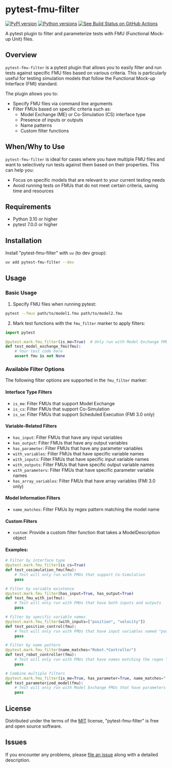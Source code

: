 # pytest-fmu-filter

[![PyPI version](https://img.shields.io/pypi/v/pytest-fmu-filter.svg)](https://pypi.org/project/pytest-fmu-filter)
[![Python versions](https://img.shields.io/pypi/pyversions/pytest-fmu-filter.svg)](https://pypi.org/project/pytest-fmu-filter)
[![See Build Status on GitHub Actions](https://github.com/ticoder00/pytest-fmu-filter/actions/workflows/main.yml/badge.svg)](https://github.com/time-integral/pytest-fmu-filter/actions/workflows/ci.yml)

A pytest plugin to filter and parameterize tests with FMU (Functional Mock-up Unit) files.

## Overview

`pytest-fmu-filter` is a pytest plugin that allows you to easily filter and run tests against specific FMU files based on various criteria. This is particularly useful for testing simulation models that follow the Functional Mock-up Interface (FMI) standard.

The plugin allows you to:
- Specify FMU files via command line arguments
- Filter FMUs based on specific criteria such as:
  - Model Exchange (ME) or Co-Simulation (CS) interface type
  - Presence of inputs or outputs
  - Name patterns
  - Custom filter functions

## When/Why to Use

`pytest-fmu-filter` is ideal for cases where you have multiple FMU files and want to selectively run tests against them based on their properties. This can help you:
- Focus on specific models that are relevant to your current testing needs
- Avoid running tests on FMUs that do not meet certain criteria, saving time and resources

## Requirements

- Python 3.10 or higher
- pytest 7.0.0 or higher

## Installation

Install "pytest-fmu-filter" with `uv` (to dev group):

```bash
uv add pytest-fmu-filter --dev
```

## Usage

### Basic Usage

1. Specify FMU files when running pytest:

```bash
pytest --fmus path/to/model1.fmu path/to/model2.fmu
```

2. Mark test functions with the `fmu_filter` marker to apply filters:

```python
import pytest

@pytest.mark.fmu_filter(is_me=True)  # Only run with Model Exchange FMUs
def test_model_exchange_fmu(fmu):
    # Your test code here
    assert fmu is not None
```

### Available Filter Options

The following filter options are supported in the `fmu_filter` marker:

#### Interface Type Filters
- `is_me`: Filter FMUs that support Model Exchange
- `is_cs`: Filter FMUs that support Co-Simulation
- `is_se`: Filter FMUs that support Scheduled Execution (FMI 3.0 only)

#### Variable-Related Filters
- `has_input`: Filter FMUs that have any input variables
- `has_output`: Filter FMUs that have any output variables
- `has_parameter`: Filter FMUs that have any parameter variables
- `with_variables`: Filter FMUs that have specific variable names
- `with_inputs`: Filter FMUs that have specific input variable names
- `with_outputs`: Filter FMUs that have specific output variable names
- `with_parameters`: Filter FMUs that have specific parameter variable names
- `has_array_variables`: Filter FMUs that have array variables (FMI 3.0 only)

#### Model Information Filters
- `name_matches`: Filter FMUs by regex pattern matching the model name

#### Custom Filters
- `custom`: Provide a custom filter function that takes a ModelDescription object

#### Examples:

```python
# Filter by interface type
@pytest.mark.fmu_filter(is_cs=True)
def test_cosimulation_fmu(fmu):
    # Test will only run with FMUs that support Co-Simulation
    pass

# Filter by variable existence
@pytest.mark.fmu_filter(has_input=True, has_output=True)
def test_fmu_with_io(fmu):
    # Test will only run with FMUs that have both inputs and outputs
    pass

# Filter by specific variable names
@pytest.mark.fmu_filter(with_inputs=["position", "velocity"])
def test_position_control(fmu):
    # Test will only run with FMUs that have input variables named "position" and "velocity"
    pass

# Filter by name pattern
@pytest.mark.fmu_filter(name_matches="Robot.*Controller")
def test_robot_controller(fmu):
    # Test will only run with FMUs that have names matching the regex "Robot.*Controller"
    pass

# Combine multiple filters
@pytest.mark.fmu_filter(is_me=True, has_parameter=True, name_matches=".*Model.*")
def test_parameterized_model(fmu):
    # Test will only run with Model Exchange FMUs that have parameters and "Model" in their name
    pass
```

## License

Distributed under the terms of the [MIT](https://opensource.org/licenses/MIT) license, "pytest-fmu-filter" is free and open source software.

## Issues

If you encounter any problems, please [file an issue](https://github.com/ticoder00/pytest-fmu-filter/issues) along with a detailed description.
